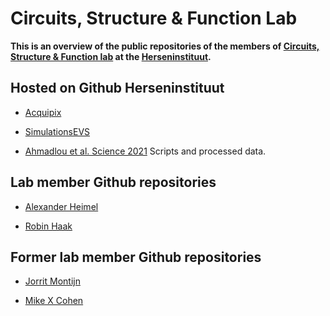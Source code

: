 # Circuits, Structure & Function Lab

**This is an overview of the public repositories of the members of 
[Circuits, Structure & Function lab](https://nin.nl/research-groups/heimel/) at the [Herseninstituut](https://nin.nl/).**

## Hosted on Github Herseninstituut

- [Acquipix](https://github.com/Herseninstituut/acquipix)

- [SimulationsEVS](https://github.com/Herseninstituut/SimulationsEVS)

- [Ahmadlou et al. Science 2021](https://github.com/Herseninstituut/Ahmadlou_etal_Science_2021) Scripts and processed data.

## Lab member Github repositories

- [Alexander Heimel](https://github.com/heimel)

- [Robin Haak](https://github.com/robinhaak)

## Former lab member Github repositories

- [Jorrit Montijn](https://github.com/jorritmontijn)

- [Mike X Cohen](https://github.com/mikexcohen)
